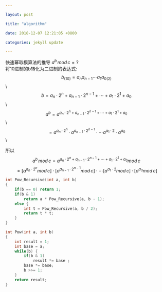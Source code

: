 ```yaml
---

layout: post

title: "algorithm"

date: 2018-12-07 12:21:05 +0800

categories: jekyll update

---
```


<script type="text/x-mathjax-config">
MathJax.Hub.Config({
tex2jax: {
skipTags: ['script', 'noscript', 'style', 'textarea', 'pre'],
inlineMath: [['$','$']]
}
});
</script>
<script src='https://cdnjs.cloudflare.com/ajax/libs/mathjax/2.7.5/latest.js?config=TeX-MML-AM_CHTML' async></script>

快速幂取模算法的推导 $a^b\, mod\, c=?$  
将10进制的b转化为二进制的表达式:$$b_{(10)}=a_n a_{n-1} \cdots a_1 a_{0(2)}$$\\
$$b=a_n·2^n+a_{n-1}·2^{n-1}+\cdots+a_1·2^1+a_0$$\\ 
$$a^b=a^{a_n·2^n+a_{n-1}·2^{n-1}+\cdots+a_1·2^1+a_0}$$\\
$$=a^{a_n·2^n}·a^{a_{n-1}·2^{n-1}}·\cdots a^{a_1 ·2}·a^{a_0}$$\\

所以     
$$a^b\, mod\, c=a^{a_n·2^n+a_{n-1}·2^{n-1}+\cdots+a_1·2^1+a_0}mod\, c$$
$$=\left[a^{a_n·2^n}mod\,c\right]·\left[a^{a_{n-1}·2^{n-1}}mod\,c\right]·\cdots \left[a^{a_1 ·2}mod\, c\right]·\left[a^{a_0}mod\,c\right]$$

```c
int Pow_Recursive(int a, int b) 
{
    if(b == 0) return 1;
    if(b & 1)
        return a * Pow_Recursive(a, b - 1);
    else {
        int t = Pow_Recursive(a, b / 2);
        return t * t;
    }
}
```
```c
int Pow(int a, int b)
{
    int result = 1;
    int base = a;
    while(b) {
        if(b & 1)  
            result *= base ;
        base *= base;
        b >>= 1;
    }
    return result;
}
```

[jekyll-docs]: https://jekyllrb.com/docs/home

[jekyll-gh]: https://github.com/jekyll/jekyll

[jekyll-talk]: https://talk.jekyllrb.com/
